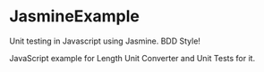 JasmineExample
==============

Unit testing in Javascript using Jasmine. BDD Style!

JavaScript example for Length Unit Converter and Unit Tests for it.

